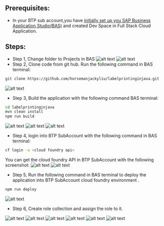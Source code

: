 
## Prerequisites:
- In your BTP sub account,you have [initially set up you SAP Business Application Studio(BAS)](https://help.sap.com/docs/bas/sap-business-application-studio/getting-started) and created Dev Space in Full Stack Cloud Application.
## Steps:
- Step 1,  Change folder to Projects in BAS
![alt text](image.png)
![alt text](image-1.png)
- Step 2, Clone code from git hub.
Run the following command in BAS terminal:
```bash
git clone https://github.com/horsemanjackyliu/labelprintinginjava.git
```
![alt text](image-79.png)

- Step 3, Build the application with the following command BAS terminal:
```bash
cd labelprintinginjava
mvn clean install
npm run build
```
![alt text](image-80.png)
![alt text](image-81.png)
![alt text](image-82.png)




- Step 4, login into BTP SubAccount with the following command in BAS terminal:
```bash
cf login -a <cloud foundry api>
```

You can get the cloud foundry API in BTP SubAccount with the following screenshot:
![alt text](image-4.png)
![alt text](image-6.png)

- Step 5, Run the following command in BAS terminal to deploy the application into BTP SubAccount cloud foundry environment .

```bash
npm run deploy
```
![alt text](image-83.png)


- Step 6, Create role collection and assign the role to it.

![alt text](image-8.png)
![alt text](image-9.png)
![alt text](image-10.png)
![alt text](image-11.png)
![alt text](image-12.png)
![alt text](image-13.png)











